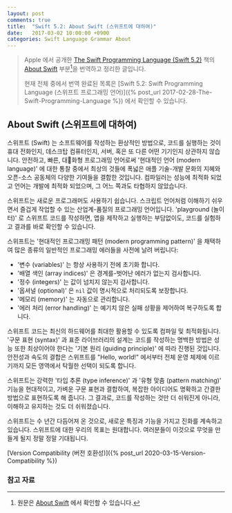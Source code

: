 ```yaml
---
layout: post
comments: true
title:  "Swift 5.2: About Swift (스위프트에 대하여)"
date:   2017-03-02 10:00:00 +0900
categories: Swift Language Grammar About
---
```


> Apple 에서 공개한 [The Swift Programming Language (Swift 5.2)](https://docs.swift.org/swift-book/) 책의 [About Swift](https://docs.swift.org/swift-book/) 부분[^About-Swift]을 번역하고 정리한 글입니다.
>
> 현재 전체 중에서 번역 완료된 목록은 [Swift 5.2: Swift Programming Language (스위프트 프로그래밍 언어)]({% post_url 2017-02-28-The-Swift-Programming-Language %}) 에서 확인할 수 있습니다.

## About Swift (스위프트에 대하여)

스위프트 (Swift) 는 소프트웨어를 작성하는 환상적인 방법으로, 코드를 실행하는 것이 휴대 전화인지, 데스크탑 컴퓨터인지, 서버, 혹은 또 다른 어떤 기기인지 상관하지 않습니다. 안전하고, 빠른, 대화형 프로그래밍 언어로써 '현대적인 언어 (modern language)' 에 대한 통찰 중에서 최상의 것들에 폭넓은 애플 기술-개발 문화의 지혜와 오픈-소스 공동체의 다양한 기여들을 결합한 것입니다. 컴파일러는 성능에 최적화 되었고 언어는 개발에 최적화 되었으며, 그 어느 쪽과도 타협하지 않았습니다.

스위프트는 새로운 프로그래머도 사용하기 쉽습니다. 스크립트 언어처럼 이해하기 쉬우면서 즐겁게 작업할 수 있는 산업계-품질의 프로그래밍 언어입니다. 'playground (놀이터)' 로 스위프트 코드를 작성하면, 앱을 제작하고 실행하는 부담없이도, 코드를 실험하고 결과를 바로 확인할 수 있습니다.

스위프트는 '현대적인 프로그래밍 패턴 (modern programming pattern)' 을 채택하여 많은 종류의 일반적인 프로그래밍 에러들을 사전에 날려 버립니다:

* '변수 (variables)' 는 항상 사용하기 전에 초기화 합니다.
* '배열 색인 (array indices)' 은 경계를-벗어난 에러가 없는지 검사합니다.
* '정수 (integers)' 는 값이 넘치지 않는지 검사합니다.
* '옵셔널 (optional)' 은 `nil` 값이 명시적으로 처리되도록 보장합니다.
* '메모리 (memory)' 는 자동으로 관리합니다.
* '에러 처리 (error handling)' 는 예기치 않은 실패 상황을 제어하여 복구하도록 합니다.

스위프트 코드는 최신의 하드웨어를 최대한 활용할 수 있도록 컴파일 및 최적화됩니다. '구문 표현 (syntax)' 과 표준 라이브러리의 설계는 코드를 작성하는 명백한 방법은 성능 또한 최상이어야 한다는 '기본 원리 (guiding principle)' 에 따라 진행된 것입니다. 안전성과 속도의 결합은 스위프트를 "Hello, world!" 에서부터 전체 운영 체제에 이르기까지 모든 영역에서 탁월한 선택이 되도록 합니다.

스위프트는 강력한 '타입 추론 (type inference)' 과 '유형 맞춤 (pattern matching)' 기능을 현대적이고, 가벼운 구문 표현과 결합하여, 복잡한 아이디어도 명확하고 간결한 방법으로 표현하도록 해 줍니다. 그 결과로, 코드를 작성하는 것만 더 쉬워진게 아니라, 이해하고 유지하는 것도 더 쉬워졌습니다.

스위프트는 수 년간 다듬어져 온 것으로, 새로운 특징과 기능을 가지고 진화를 계속하고 있습니다. 스위프트에 대한 우리의 목표는 원대합니다. 여러분들이 이것으로 무엇을 만들게 될지 정말 정말 기대됩니다.

[Version Compatibility (버전 호환성)]({% post_url 2020-03-15-Version-Compatibility %})

### 참고 자료

[^About-Swift]: 원문은 [About Swift](https://docs.swift.org/swift-book/) 에서 확인할 수 있습니다.
